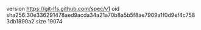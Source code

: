 version https://git-lfs.github.com/spec/v1
oid sha256:30e336291478aed9acda34a21a70b8a5b5f8ae7909a1f0d9ef4c7583db1890a2
size 19074
